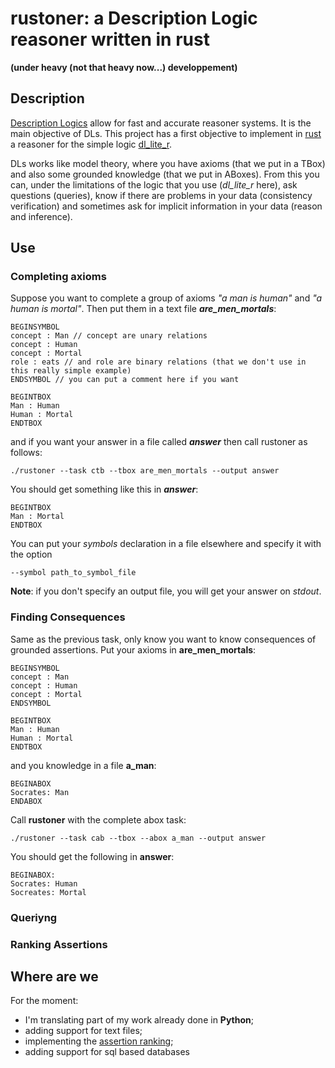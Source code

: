 # rustoner: a Description Logic reasoner written in rust
**(under heavy (not that heavy now...) developpement)**


## Description 

[Description Logics](http://dl.kr.org) allow for fast and accurate reasoner systems. It is the main objective of DLs.
This project has a first objective to implement in [rust](https://www.rust-lang.org/) a reasoner for the simple logic
[dl_lite_r](https://link.springer.com/article/10.1007/s10817-007-9078-x).

DLs works like model theory, where you have axioms (that we put in a TBox) and also some grounded knowledge 
(that we put in ABoxes).
From this you can, under the limitations of the logic that you use (*dl_lite_r* here), ask
questions (queries), know if there are problems in your data (consistency verification) and sometimes ask
for implicit information in your data (reason and inference).

## Use

### Completing axioms 
Suppose you want to complete a group of axioms 
_"a man is human"_ and _"a human is mortal"_.
Then put them in a text file *__are_men_mortals__*:
```
BEGINSYMBOL
concept : Man // concept are unary relations
concept : Human
concept : Mortal
role : eats // and role are binary relations (that we don't use in this really simple example)
ENDSYMBOL // you can put a comment here if you want

BEGINTBOX
Man : Human
Human : Mortal
ENDTBOX
```
and if you want your answer in a file called *__answer__* then call 
rustoner as follows:
```shell script
./rustoner --task ctb --tbox are_men_mortals --output answer
```

You should get something like this in *__answer__*:
```
BEGINTBOX
Man : Mortal
ENDTBOX
```

You can put your *symbols* declaration in a file elsewhere and specify it with
the option
```
--symbol path_to_symbol_file
```

**Note**: if you don't specify an output file, you will get your answer
on _stdout_.

### Finding Consequences

Same as the previous task, only know you want to know consequences of
grounded assertions. Put your axioms in  **are_men_mortals**:
```
BEGINSYMBOL
concept : Man
concept : Human
concept : Mortal
ENDSYMBOL 

BEGINTBOX
Man : Human
Human : Mortal
ENDTBOX
```

and you knowledge in a file **a_man**:
```
BEGINABOX
Socrates: Man
ENDABOX
```

Call **rustoner** with the complete abox task:
```shell script
./rustoner --task cab --tbox --abox a_man --output answer
```

You should get the following in **answer**:
```
BEGINABOX:
Socrates: Human
Socreates: Mortal
```

### Queriyng

### Ranking Assertions

## Where are we

For the moment:
* I'm translating part of my work already done in __Python__;
* adding support for text files;
* implementing the [assertion ranking](http://ceur-ws.org/Vol-2663/paper-20.pdf);
* adding support for sql based databases
